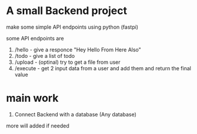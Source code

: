 # A small Backend project

make some simple API endpoints using python (fastpi)

some API endpoints are
1.   /hello -   give a responce "Hey Hello From Here Also"
2.   /todo -  give a list of todo
3.   /upload -  (optinal) try to get a file from user
4.   /execute - get 2 input data from a user and add them and return the final value 

# main work 

1. Connect Backend with a database (Any database) 



more will added if needed
